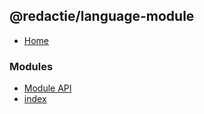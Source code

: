 ## @redactie/language-module

- [Home](../wiki/Home)

### Modules

- [Module API](../wiki/Module%20API)
- [index](../wiki/index)
